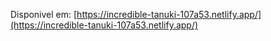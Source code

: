 Disponivel em: [https://incredible-tanuki-107a53.netlify.app/](https://incredible-tanuki-107a53.netlify.app/)
